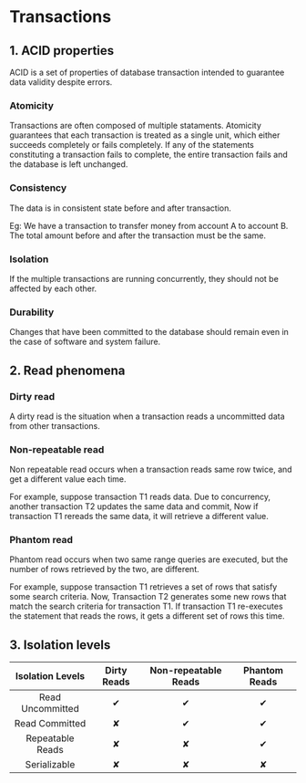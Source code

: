 # Transactions

## 1. ACID properties

ACID is a set of properties of database transaction intended to guarantee data validity despite errors.

### Atomicity

Transactions are often composed of multiple stataments. Atomicity guarantees that each transaction is treated as a single unit, which either succeeds completely or fails completely. If any of the statements constituting a transaction fails to complete, the entire transaction fails and the database is left unchanged.

### Consistency

The data is in consistent state before and after transaction.

Eg: We have a transaction to transfer money from account A to account B. The total amount before and after the transaction must be the same.

### Isolation

If the multiple transactions are running concurrently, they should not be affected by each other.

### Durability

Changes that have been committed to the database should remain even in the case of software and system failure.

## 2. Read phenomena

### Dirty read

A dirty read is the situation when a transaction reads a uncommitted data from other transactions.

### Non-repeatable read

Non repeatable read occurs when a transaction reads same row twice, and get a different value each time.

For example, suppose transaction T1 reads data. Due to concurrency, another transaction T2 updates the same data and commit, Now if transaction T1 rereads the same data, it will retrieve a different value.

### Phantom read

Phantom read occurs when two same range queries are executed, but the number of rows retrieved by the two, are different.

For example, suppose transaction T1 retrieves a set of rows that satisfy some search criteria. Now, Transaction T2 generates some new rows that match the search criteria for transaction T1. If transaction T1 re-executes the statement that reads the rows, it gets a different set of rows this time.

## 3. Isolation levels

| Isolation Levels | Dirty Reads | Non-repeatable Reads | Phantom Reads |
| :--------------: | :---------: | :------------------: | :-----------: |
| Read Uncommitted |      ✔      |          ✔           |       ✔       |
|  Read Committed  |      ✘      |          ✔           |       ✔       |
| Repeatable Reads |      ✘      |          ✘           |       ✔       |
|   Serializable   |      ✘      |          ✘           |       ✘       |
